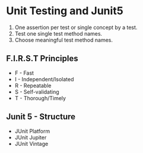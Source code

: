 # Unit Testing and Junit5
1. One assertion per test or single concept by a test.
2. Test one single test method names.
3. Choose meaningful test method names.

## F.I.R.S.T Principles
- F - Fast
- I - Independent/Isolated
- R - Repeatable
- S - Self-validating
- T - Thorough/Timely

## Junit 5 - Structure
- JUnit Platform
- JUnit Jupiter
- JUnit Vintage